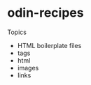 # odin-recipes
Topics
<ul>
<li>HTML boilerplate files</li>
<li>tags</li>
<li>html</li>
<li>images</li>
<li>links</li>
</ul>
	
